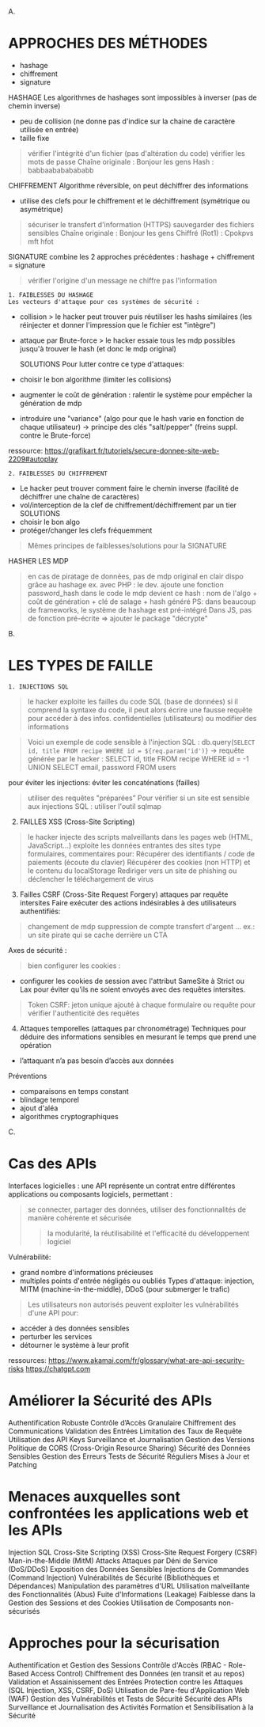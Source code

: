 A.

# APPROCHES DES MÉTHODES

- hashage
- chiffrement
- signature

HASHAGE
Les algorithmes de hashages sont impossibles à inverser (pas de chemin inverse)
- peu de collision (ne donne pas d'indice sur la chaine de caractère utilisée en entrée)
- taille fixe
> vérifier l'intégrité d'un fichier (pas d'altération du code)
> vérifier les mots de passe
Chaîne originale : Bonjour les gens
Hash : babbaabababababb

CHIFFREMENT
Algorithme réversible, on peut déchiffrer des informations
- utilise des clefs pour le chiffrement et le déchiffrement (symétrique ou asymétrique)
> sécuriser le transfert d'information (HTTPS)
> sauvegarder des fichiers sensibles
Chaîne originale : Bonjour les gens
Chiffré (Rot1) : Cpokpvs mft hfot

SIGNATURE
combine les 2 approches précédentes :
hashage + chiffrement = signature
> vérifier l'origine d'un message
> ne chiffre pas l'information

	1. FAIBLESSES DU HASHAGE
	Les vecteurs d'attaque pour ces systèmes de sécurité :

- collision > le hacker peut trouver puis réutiliser les hashs similaires
(les réinjecter et donner l'impression que le fichier est "intègre")
- attaque par Brute-force > le hacker essaie tous les mdp possibles jusqu'à
trouver le hash (et donc le mdp original)

	SOLUTIONS
	Pour lutter contre ce type d'attaques:
- choisir le bon algorithme (limiter les collisions)
- augmenter le coût de génération : ralentir le système pour empêcher la génération de mdp
- introduire une "variance" (algo pour que le hash varie en fonction de chaque utilisateur)
-> principe des clés "salt/pepper" (freins suppl. contre le Brute-force)

ressource: https://grafikart.fr/tutoriels/secure-donnee-site-web-2209#autoplay

	2. FAIBLESSES DU CHIFFREMENT
- Le hacker peut trouver comment faire le chemin inverse
(facilité de déchiffrer une chaîne de caractères)
- vol/interception de la clef de chiffrement/déchiffrement par un tier
	SOLUTIONS
- choisir le bon algo
- protéger/changer les clefs fréquemment

> Mêmes principes de faiblesses/solutions pour la SIGNATURE

HASHER LES MDP
> en cas de piratage de données, pas de mdp original en clair dispo grâce au hashage
ex. avec PHP :
> le dev. ajoute une fonction password_hash dans le code
le mdp devient ce hash :
nom de l'algo + coût de génération + clé de salage + hash généré
PS: dans beaucoup de frameworks, le système de hashage est pré-intégré
Dans JS, pas de fonction pré-écrite => ajouter le package "décrypte"


B.

# LES TYPES DE FAILLE

	1. INJECTIONS SQL
> le hacker exploite les failles du code SQL (base de données)
si il comprend la syntaxe du code, il peut alors écrire une fausse requête
pour accéder à des infos. confidentielles (utilisateurs) ou modifier des informations 

  > Voici un exemple de code sensible à l'injection SQL :
db.query(`SELECT id, title FROM recipe WHERE id = ${req.param('id')}`
-> requête générée par le hacker :
SELECT id, title FROM recipe WHERE id = -1 UNION SELECT email, password FROM users 

pour éviter les injections: éviter les concaténations (failles)
> utiliser des requêtes "préparées”
Pour vérifier si un site est sensible aux injections SQL : utiliser l'outil  sqlmap

2. FAILLES XSS (Cross-Site Scripting)
> le hacker injecte des scripts malveillants dans les pages web (HTML, JavaScript...)
 > exploite les données entrantes des sites type formulaires, commentaires pour:
Récupérer des identifiants / code de paiements (écoute du clavier)
Récupérer des cookies (non HTTP) et le contenu du localStorage
Rediriger vers un site de phishing ou déclencher le téléchargement de virus

3. Failles CSRF (Cross-Site Request Forgery)
attaques par requête intersites
Faire exécuter des actions indésirables à des utilisateurs authentifiés:
> changement de mdp
> suppression de compte
> transfert d'argent
...
ex.: un site pirate qui se cache derrière un CTA

Axes de sécurité :
> bien configurer les cookies :
- configurer les cookies de session avec l'attribut SameSite à Strict ou Lax pour éviter qu'ils ne soient envoyés avec des requêtes intersites.
> Token CSRF: jeton unique ajouté à chaque formulaire ou requête
pour vérifier l'authenticité des requêtes

4. Attaques temporelles (attaques par chronométrage)
Techniques pour déduire des informations sensibles en
mesurant le temps que prend une opération
- l’attaquant n’a pas besoin d’accès aux données

Préventions
- comparaisons en temps constant
- blindage temporel
- ajout d'aléa
- algorithmes cryptographiques


C.

# Cas des APIs

Interfaces logicielles : une API représente un contrat entre différentes applications
ou composants logiciels, permettant :
> se connecter, partager des données, utiliser des fonctionnalités
de manière cohérente et sécurisée
> > la modularité, la réutilisabilité et l'efficacité du développement logiciel

Vulnérabilité:
- grand nombre d'informations précieuses
- multiples points d'entrée négligés ou oubliés
Types d'attaque: injection, MITM (machine-in-the-middle), DDoS (pour submerger le trafic)
> Les utilisateurs non autorisés peuvent exploiter les vulnérabilités d'une API pour:
- accéder à des données sensibles
- perturber les services
- détourner le système à leur profit

ressources: https://www.akamai.com/fr/glossary/what-are-api-security-risks
        https://chatgpt.com

# Améliorer la Sécurité des APIs
Authentification Robuste
Contrôle d’Accès Granulaire
Chiffrement des Communications
Validation des Entrées
Limitation des Taux de Requête
Utilisation des API Keys
Surveillance et Journalisation
Gestion des Versions
Politique de CORS (Cross-Origin Resource Sharing)
Sécurité des Données Sensibles
Gestion des Erreurs
Tests de Sécurité Réguliers
Mises à Jour et Patching

# Menaces auxquelles sont confrontées les applications web et les APIs
Injection SQL
Cross-Site Scripting (XSS)
Cross-Site Request Forgery (CSRF)
Man-in-the-Middle (MitM) Attacks
Attaques par Déni de Service (DoS/DDoS)
Exposition des Données Sensibles
Injections de Commandes (Command Injection)
Vulnérabilités de Sécurité (Bibliothèques et Dépendances)
Manipulation des paramètres d'URL
Utilisation malveillante des Fonctionnalités (Abus)
Fuite d'Informations (Leakage)
Faiblesse dans la Gestion des Sessions et des Cookies
Utilisation de Composants non-sécurisés

# Approches pour la sécurisation
Authentification et Gestion des Sessions
Contrôle d'Accès (RBAC - Role-Based Access Control)
Chiffrement des Données (en transit et au repos)
Validation et Assainissement des Entrées
Protection contre les Attaques (SQL Injection, XSS, CSRF, DoS)
Utilisation de Pare-feu d'Application Web (WAF)
Gestion des Vulnérabilités et Tests de Sécurité
Sécurité des APIs 
Surveillance et Journalisation des Activités
Formation et Sensibilisation à la Sécurité
